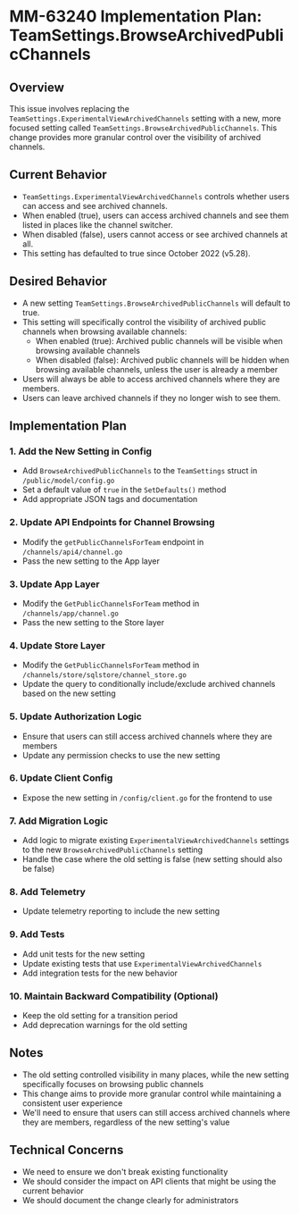 # MM-63240 Implementation Plan: TeamSettings.BrowseArchivedPublicChannels

## Overview

This issue involves replacing the `TeamSettings.ExperimentalViewArchivedChannels` setting with a new, more focused setting called `TeamSettings.BrowseArchivedPublicChannels`. This change provides more granular control over the visibility of archived channels.

## Current Behavior

- `TeamSettings.ExperimentalViewArchivedChannels` controls whether users can access and see archived channels.
- When enabled (true), users can access archived channels and see them listed in places like the channel switcher.
- When disabled (false), users cannot access or see archived channels at all.
- This setting has defaulted to true since October 2022 (v5.28).

## Desired Behavior

- A new setting `TeamSettings.BrowseArchivedPublicChannels` will default to true.
- This setting will specifically control the visibility of archived public channels when browsing available channels:
  - When enabled (true): Archived public channels will be visible when browsing available channels
  - When disabled (false): Archived public channels will be hidden when browsing available channels, unless the user is already a member
- Users will always be able to access archived channels where they are members.
- Users can leave archived channels if they no longer wish to see them.

## Implementation Plan

### 1. Add the New Setting in Config

- Add `BrowseArchivedPublicChannels` to the `TeamSettings` struct in `/public/model/config.go`
- Set a default value of `true` in the `SetDefaults()` method
- Add appropriate JSON tags and documentation

### 2. Update API Endpoints for Channel Browsing

- Modify the `getPublicChannelsForTeam` endpoint in `/channels/api4/channel.go`
- Pass the new setting to the App layer

### 3. Update App Layer

- Modify the `GetPublicChannelsForTeam` method in `/channels/app/channel.go`
- Pass the new setting to the Store layer

### 4. Update Store Layer

- Modify the `GetPublicChannelsForTeam` method in `/channels/store/sqlstore/channel_store.go`
- Update the query to conditionally include/exclude archived channels based on the new setting

### 5. Update Authorization Logic

- Ensure that users can still access archived channels where they are members
- Update any permission checks to use the new setting

### 6. Update Client Config

- Expose the new setting in `/config/client.go` for the frontend to use

### 7. Add Migration Logic

- Add logic to migrate existing `ExperimentalViewArchivedChannels` settings to the new `BrowseArchivedPublicChannels` setting
- Handle the case where the old setting is false (new setting should also be false)

### 8. Add Telemetry

- Update telemetry reporting to include the new setting

### 9. Add Tests

- Add unit tests for the new setting
- Update existing tests that use `ExperimentalViewArchivedChannels`
- Add integration tests for the new behavior

### 10. Maintain Backward Compatibility (Optional)

- Keep the old setting for a transition period
- Add deprecation warnings for the old setting

## Notes

- The old setting controlled visibility in many places, while the new setting specifically focuses on browsing public channels
- This change aims to provide more granular control while maintaining a consistent user experience
- We'll need to ensure that users can still access archived channels where they are members, regardless of the new setting's value

## Technical Concerns

- We need to ensure we don't break existing functionality
- We should consider the impact on API clients that might be using the current behavior
- We should document the change clearly for administrators